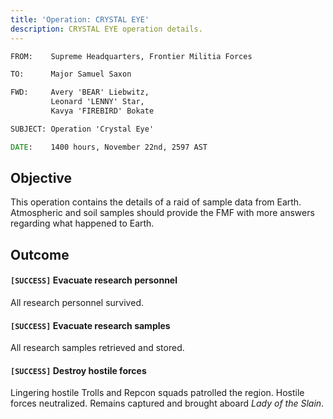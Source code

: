 ```yaml
---
title: 'Operation: CRYSTAL EYE'
description: CRYSTAL EYE operation details.
---
```


```bat
FROM:    Supreme Headquarters, Frontier Militia Forces

TO:      Major Samuel Saxon

FWD:     Avery 'BEAR' Liebwitz,
         Leonard 'LENNY' Star,
         Kavya 'FIREBIRD' Bokate

SUBJECT: Operation 'Crystal Eye'

DATE:    1400 hours, November 22nd, 2597 AST
```

## Objective

This operation contains the details of a raid of sample data from Earth. Atmospheric and soil samples should provide the FMF with more answers regarding what happened to Earth.

## Outcome

#### `[SUCCESS]` Evacuate research personnel

All research personnel survived.

#### `[SUCCESS]` Evacuate research samples

All research samples retrieved and stored.

#### `[SUCCESS]` Destroy hostile forces

Lingering hostile Trolls and Repcon squads patrolled the region. Hostile forces neutralized. Remains captured and brought aboard _Lady of the Slain_.
